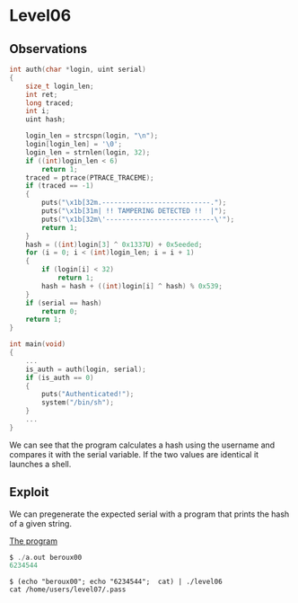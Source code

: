 # Level06

## Observations

```c
int auth(char *login, uint serial)
{
    size_t login_len;
    int ret;
    long traced;
    int i;
    uint hash;

    login_len = strcspn(login, "\n");
    login[login_len] = '\0';
    login_len = strnlen(login, 32);
    if ((int)login_len < 6)
        return 1;
    traced = ptrace(PTRACE_TRACEME);
    if (traced == -1)
    {
        puts("\x1b[32m.---------------------------.");
        puts("\x1b[31m| !! TAMPERING DETECTED !!  |");
        puts("\x1b[32m\'---------------------------\'");
        return 1;
    }
    hash = ((int)login[3] ^ 0x1337U) + 0x5eeded;
    for (i = 0; i < (int)login_len; i = i + 1)
    {
        if (login[i] < 32)
            return 1;
        hash = hash + ((int)login[i] ^ hash) % 0x539;
    }
    if (serial == hash)
        return 0;
    return 1;
}

int main(void)
{
    ...
    is_auth = auth(login, serial);
    if (is_auth == 0)
    {
        puts("Authenticated!");
        system("/bin/sh");
    }
    ...
}
```

We can see that the program calculates a hash using the username and compares it with the serial variable. If the two values are identical it launches a shell.

## Exploit

We can pregenerate the expected serial with a program that prints the hash of a given string.

[The program](./Ressources/exploit06.c)

```c
$ ./a.out beroux00
6234544
```

```shell
$ (echo "beroux00"; echo "6234544";  cat) | ./level06
cat /home/users/level07/.pass
```
